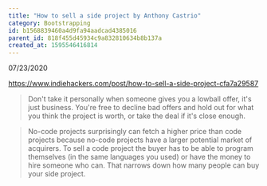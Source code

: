 ```yaml
---
title: "How to sell a side project by Anthony Castrio"
category: Bootstrapping
id: b1568839460a4d9fa94aadcad4385016
parent_id: 818f455d45934c9a832810634b8b137a
created_at: 1595546416814
---
```


07/23/2020

https://www.indiehackers.com/post/how-to-sell-a-side-project-cfa7a29587

> Don't take it personally when someone gives you a lowball offer, it's just business. You're free to decline bad offers and hold out for what you think the project is worth, or take the deal if it's close enough.

> No-code projects surprisingly can fetch a higher price than code projects because no-code projects have a larger potential market of acquirers. To sell a code project the buyer has to be able to program themselves (in the same languages you used) or have the money to hire someone who can. That narrows down how many people can buy your side project.


    